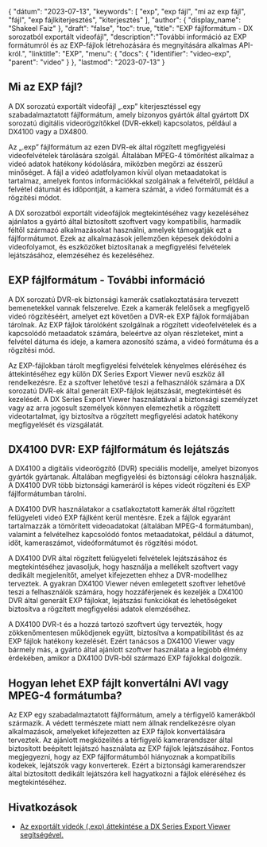 {
"dátum": "2023-07-13",
  "keywords": [
"exp",
"exp fájl",
"mi az exp fájl",
"fájl",
"exp fájlkiterjesztés",
"kiterjesztés"
],
  "author": {
"display_name": "Shakeel Faiz"
},
"draft": "false",
"toc": true,
"title": "EXP fájlformátum - DX sorozatból exportált videofájl",
  "description":"További információ az EXP formátumról és az EXP-fájlok létrehozására és megnyitására alkalmas API-król.",
  "linktitle": "EXP",
  "menu": {
    "docs": {
      "identifier": "video-exp",
      "parent": "video"
}
},
"lastmod": "2023-07-13"
}

## Mi az EXP fájl?

A DX sorozatú exportált videofájl „.exp” kiterjesztéssel egy szabadalmaztatott fájlformátum, amely bizonyos gyártók által gyártott DX sorozatú digitális videorögzítőkkel (DVR-ekkel) kapcsolatos, például a DX4100 vagy a DX4800.

Az „.exp” fájlformátum az ezen DVR-ek által rögzített megfigyelési videofelvételek tárolására szolgál. Általában MPEG-4 tömörítést alkalmaz a videó adatok hatékony kódolására, miközben megőrzi az ésszerű minőséget. A fájl a videó adatfolyamon kívül olyan metaadatokat is tartalmaz, amelyek fontos információkkal szolgálnak a felvételről, például a felvétel dátumát és időpontját, a kamera számát, a videó formátumát és a rögzítési módot.

A DX sorozatból exportált videofájlok megtekintéséhez vagy kezeléséhez ajánlatos a gyártó által biztosított szoftvert vagy kompatibilis, harmadik féltől származó alkalmazásokat használni, amelyek támogatják ezt a fájlformátumot. Ezek az alkalmazások jellemzően képesek dekódolni a videofolyamot, és eszközöket biztosítanak a megfigyelési felvételek lejátszásához, elemzéséhez és kezeléséhez.

## EXP fájlformátum - További információ

A DX sorozatú DVR-ek biztonsági kamerák csatlakoztatására tervezett bemenetekkel vannak felszerelve. Ezek a kamerák felelősek a megfigyelő videó rögzítéséért, amelyet ezt követően a DVR-ek EXP fájlok formájában tárolnak. Az EXP fájlok tárolóként szolgálnak a rögzített videofelvételek és a kapcsolódó metaadatok számára, beleértve az olyan részleteket, mint a felvétel dátuma és ideje, a kamera azonosító száma, a videó formátuma és a rögzítési mód.

Az EXP-fájlokban tárolt megfigyelési felvételek kényelmes eléréséhez és áttekintéséhez egy külön DX Series Export Viewer nevű eszköz áll rendelkezésre. Ez a szoftver lehetővé teszi a felhasználók számára a DX sorozatú DVR-ek által generált EXP-fájlok lejátszását, megtekintését és kezelését. A DX Series Export Viewer használatával a biztonsági személyzet vagy az arra jogosult személyek könnyen elemezhetik a rögzített videotartalmat, így biztosítva a rögzített megfigyelési adatok hatékony megfigyelését és vizsgálatát.

## DX4100 DVR: EXP fájlformátum és lejátszás

A DX4100 a digitális videorögzítő (DVR) speciális modellje, amelyet bizonyos gyártók gyártanak. Általában megfigyelési és biztonsági célokra használják. A DX4100 DVR több biztonsági kameráról is képes videót rögzíteni és EXP fájlformátumban tárolni.

A DX4100 DVR használatakor a csatlakoztatott kamerák által rögzített felügyeleti videó EXP fájlként kerül mentésre. Ezek a fájlok egyaránt tartalmazzák a tömörített videoadatokat (általában MPEG-4 formátumban), valamint a felvételhez kapcsolódó fontos metaadatokat, például a dátumot, időt, kameraszámot, videóformátumot és rögzítési módot.

A DX4100 DVR által rögzített felügyeleti felvételek lejátszásához és megtekintéséhez javasoljuk, hogy használja a mellékelt szoftvert vagy dedikált megjelenítőt, amelyet kifejezetten ehhez a DVR-modellhez terveztek. A gyakran DX4100 Viewer néven emlegetett szoftver lehetővé teszi a felhasználók számára, hogy hozzáférjenek és kezeljék a DX4100 DVR által generált EXP fájlokat, lejátszási funkciókat és lehetőségeket biztosítva a rögzített megfigyelési adatok elemzéséhez.

A DX4100 DVR-t és a hozzá tartozó szoftvert úgy tervezték, hogy zökkenőmentesen működjenek együtt, biztosítva a kompatibilitást és az EXP fájlok hatékony kezelését. Ezért tanácsos a DX4100 Viewer vagy bármely más, a gyártó által ajánlott szoftver használata a legjobb élmény érdekében, amikor a DX4100 DVR-ből származó EXP fájlokkal dolgozik.


## Hogyan lehet EXP fájlt konvertálni AVI vagy MPEG-4 formátumba?

Az EXP egy szabadalmaztatott fájlformátum, amely a térfigyelő kamerákból származik. A védett természete miatt nem állnak rendelkezésre olyan alkalmazások, amelyeket kifejezetten az EXP fájlok konvertálására terveztek. Az ajánlott megközelítés a térfigyelő kamerarendszer által biztosított beépített lejátszó használata az EXP fájlok lejátszásához. Fontos megjegyezni, hogy az EXP fájlformátumból hiányoznak a kompatibilis kodekek, lejátszók vagy konverterek. Ezért a biztonsági kamerarendszer által biztosított dedikált lejátszóra kell hagyatkozni a fájlok eléréséhez és megtekintéséhez.

## Hivatkozások
* [Az exportált videók (.exp) áttekintése a DX Series Export Viewer segítségével.](https://support.pelco.com/s/article/How-to-review-exported-video-exp-using-the-DX-Series-Export-Viewer-1538586687024?language=en_US)







